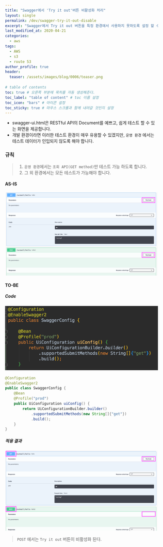 ```yaml
---
title: "Swagger에서 'Try it out'버튼 비활성화 처리"
layout: single
permalink: /dev/swagger-try-it-out-disable
excerpt: "Swagger에서 Try it out 버튼을 특정 환경에서 사용하지 못하도록 설정 할 수 있습니다."
last_modified_at: 2020-04-21
categories:
  - aws
tags:
  - AWS
  - s3
  - route 53
author_profile: true
header:
  teaser: /assets/images/blog/0006/teaser.png

# table of contents
toc: true # 오른쪽 부분에 목차를 자동 생성해준다.
toc_label: "table of content" # toc 이름 설정
toc_icon: "bars" # 아이콘 설정
toc_sticky: true # 마우스 스크롤과 함께 내려갈 것인지 설정
---
```

+ swagger-ui.html은 RESTful API의 Document를 예쁘고, 쉽게 테스트 할 수 있는 화면을 제공합니다.
+ 개발 환경이라면 이러한 테스트 환경이 매우 유용할 수 있겠지만, `운영 환경` 에서는 테스트 데이터가 인입되지 않도록 해야 합니다.

### 규칙
> 1. `운영 환경`에서는 `조회 API(GET method)`만 테스트 가능 하도록 합니다.
> 2. 그 외 환경에서는 모든 테스트가 가능해야 합니다.


#### AS-IS
![](/assets/images/blog/0006/image01.png)

#### TO-BE
##### Code
![](/assets/images/blog/0006/image03.png)
```java
@Configuration
@EnableSwagger2
public class SwaggerConfig {
    @Bean
    @Profile("prod")
    public UiConfiguration uiConfig() {
        return UiConfigurationBuilder.builder()
            .supportedSubmitMethods(new String[]{"get"})
            .build();
    }
}
```

##### 적용 결과
![](/assets/images/blog/0006/image02.png)
> `POST` 에서는 `Try it out` 버튼이 비활성화 된다.
